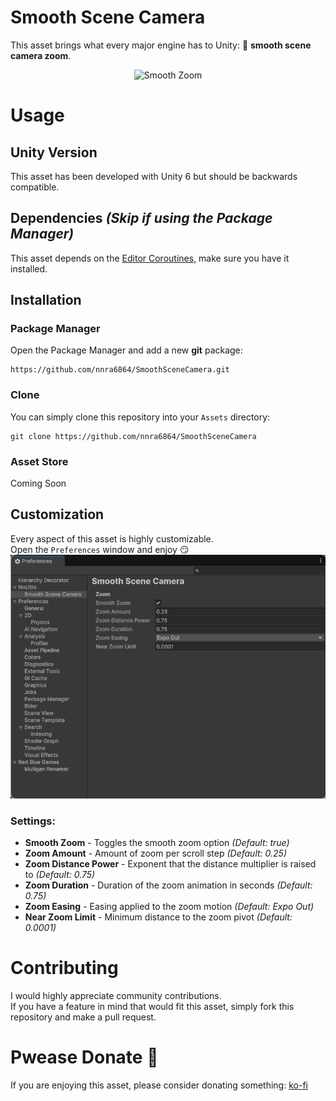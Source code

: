 <p align="center">
  <h1>Smooth Scene Camera</h1>
</p>

This asset brings what every major engine has to Unity: 🧈 **smooth scene camera zoom**.

<p align="center">
  <img src="Media/SmoothZoom.gif" alt="Smooth Zoom">
</p>

# Usage

## Unity Version
This asset has been developed with Unity 6 but should be backwards compatible.

## Dependencies *(Skip if using the Package Manager)*
This asset depends on the [Editor Coroutines](https://docs.unity3d.com/Packages/com.unity.editorcoroutines@1.0/manual/index.html), make sure you have it installed.

## Installation

### Package Manager
Open the Package Manager and add a new **git** package:
```
https://github.com/nnra6864/SmoothSceneCamera.git
```

### Clone
You can simply clone this repository into your `Assets` directory:
```
git clone https://github.com/nnra6864/SmoothSceneCamera
```

### Asset Store
Coming Soon

## Customization
Every aspect of this asset is highly customizable.<br/>
Open the `Preferences` window and enjoy 😏
![Preferences](Media/Preferences.png)

### Settings:
- **Smooth Zoom** - Toggles the smooth zoom option *(Default: true)*
- **Zoom Amount** - Amount of zoom per scroll step *(Default: 0.25)*
- **Zoom Distance Power** - Exponent that the distance multiplier is raised to *(Default: 0.75)*
- **Zoom Duration** - Duration of the zoom animation in seconds *(Default: 0.75)*
- **Zoom Easing** - Easing applied to the zoom motion *(Default: Expo Out)*
- **Near Zoom Limit** - Minimum distance to the zoom pivot *(Default: 0.0001)*

# Contributing
I would highly appreciate community contributions.<br/>
If you have a feature in mind that would fit this asset, simply fork this repository and make a pull request.

# Pwease Donate 🥺
If you are enjoying this asset, please consider donating something: [ko-fi](https://ko-fi.com/nnra6864)
